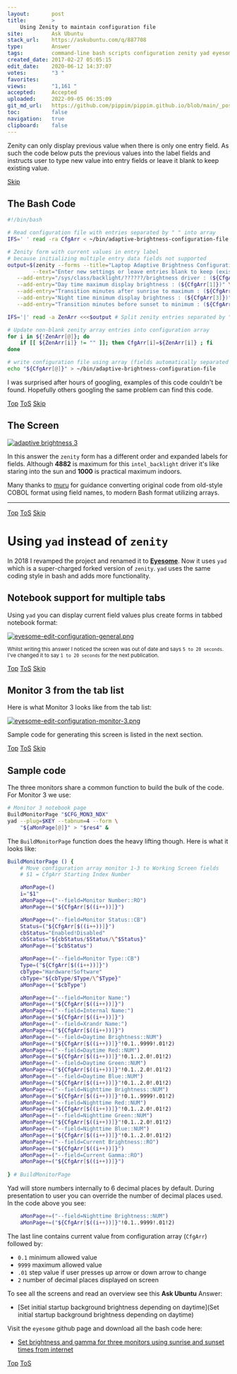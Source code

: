 ```yaml
---
layout:       post
title:        >
    Using Zenity to maintain configuration file
site:         Ask Ubuntu
stack_url:    https://askubuntu.com/q/887708
type:         Answer
tags:         command-line bash scripts configuration zenity yad eyesome
created_date: 2017-02-27 05:05:15
edit_date:    2020-06-12 14:37:07
votes:        "3 "
favorites:    
views:        "1,161 "
accepted:     Accepted
uploaded:     2022-09-05 06:35:09
git_md_url:   https://github.com/pippim/pippim.github.io/blob/main/_posts/2017/2017-02-27-Using-Zenity-to-maintain-configuration-file.md
toc:          false
navigation:   true
clipboard:    false
---
```


Zenity can only display previous value when there is only one entry field. As such the code below puts the previous values into the label fields and instructs user to type new value into entry fields or leave it blank to keep existing value.


<a id="hdr1"></a>
<div class="hdr-bar">  <a href="#hdr2">Skip</a></div>

## The Bash Code




``` bash
#!/bin/bash

# Read configuration file with entries separated by " " into array
IFS=' ' read -ra CfgArr < ~/bin/adaptive-brightness-configuration-file

# Zenity form with current values in entry label
# because initializing multiple entry data fields not supported
output=$(zenity --forms --title="Laptop Adaptive Brightness Configuration" \
        --text="Enter new settings or leave entries blank to keep (existing) settings" \
   --add-entry="/sys/class/backlight/??????/brightness driver : (${CfgArr[0]})" \
   --add-entry="Day time maximum display brightness : (${CfgArr[1]})" \
   --add-entry="Transition minutes after sunrise to maximum : (${CfgArr[2]})" \
   --add-entry="Night time minimum display brightness : (${CfgArr[3]})" \
   --add-entry="Transition minutes before sunset to minimum : (${CfgArr[4]})")

IFS='|' read -a ZenArr <<<$output # Split zenity entries separated by "|" into array elements

# Update non-blank zenity array entries into configuration array
for i in ${!ZenArr[@]}; do
    if [[ ${ZenArr[i]} != "" ]]; then CfgArr[i]=${ZenArr[i]} ; fi
done

# write configuration file using array (fields automatically separated by " ")
echo "${CfgArr[@]}" > ~/bin/adaptive-brightness-configuration-file
```

I was surprised after hours of googling, examples of this code couldn't be found. Hopefully others googling the same problem can find this code.


<a id="hdr2"></a>
<div class="hdr-bar">  <a href="#">Top</a>  <a href="#hdr1">ToS</a>  <a href="#hdr3">Skip</a></div>

## The Screen

[![adaptive brightness 3][1]][1]

In this answer the `zenity` form has a different order and expanded labels for fields. Although **4882** is maximum for this `intel_backlight` driver it's like staring into the sun and **1000** is practical maximum indoors.

Many thanks to [muru][5] for guidance converting original code from old-style COBOL format using field names, to modern Bash format utilizing arrays.

----------


<a id="hdr3"></a>
<div class="hdr-bar">  <a href="#">Top</a>  <a href="#hdr2">ToS</a>  <a href="#hdr4">Skip</a></div>

# Using `yad` instead of `zenity`

In 2018 I revamped the project and renamed it to [**Eyesome**][2]. Now it uses `yad` which is a super-charged forked version of `zenity`. `yad` uses the same coding style in bash and adds more functionality.

## Notebook support for multiple tabs

Using `yad` you can display current field values plus create forms in tabbed notebook format:

[![eyesome-edit-configuration-general.png][3]][3]

<sub>Whilst writing this answer I noticed the screen was out of date and says `5 to 20 seconds`. I've changed it to say `1 to 20 seconds` for the next publication.</sub>


<a id="hdr4"></a>
<div class="hdr-bar">  <a href="#">Top</a>  <a href="#hdr3">ToS</a>  <a href="#hdr5">Skip</a></div>

## Monitor 3 from the tab list

Here is what Monitor 3 looks like from the tab list:

[![eyesome-edit-configuration-monitor-3.png][4]][4]

Sample code for generating this screen is listed in the next section.


<a id="hdr5"></a>
<div class="hdr-bar">  <a href="#">Top</a>  <a href="#hdr4">ToS</a>  <a href="#hdr6">Skip</a></div>

## Sample code

The three monitors share a common function to build the bulk of the code. For Monitor 3 we use:

``` bash
# Monitor 3 notebook page
BuildMonitorPage "$CFG_MON3_NDX"
yad --plug=$KEY --tabnum=4 --form \
    "${aMonPage[@]}" > "$res4" &
```

The `BuildMonitorPage` function does the heavy lifting though. Here is what it looks like:


``` bash
BuildMonitorPage () {
    # Move configuration array monitor 1-3 to Working Screen fields
    # $1 = CfgArr Starting Index Number

    aMonPage=()
    i="$1"
    aMonPage+=("--field=Monitor Number::RO")
    aMonPage+=("${CfgArr[$((i++))]}")

    aMonPage+=("--field=Monitor Status::CB")
    Status=("${CfgArr[$((i++))]}")
    cbStatus="Enabled!Disabled"
    cbStatus="${cbStatus/$Status/\^$Status}"
    aMonPage+=("$cbStatus")

    aMonPage+=("--field=Monitor Type::CB")
    Type=("${CfgArr[$((i++))]}")
    cbType="Hardware!Software"
    cbType="${cbType/$Type/\^$Type}"
    aMonPage+=("$cbType")

    aMonPage+=("--field=Monitor Name:")
    aMonPage+=("${CfgArr[$((i++))]}")
    aMonPage+=("--field=Internal Name:")
    aMonPage+=("${CfgArr[$((i++))]}")
    aMonPage+=("--field=Xrandr Name:")
    aMonPage+=("${CfgArr[$((i++))]}")
    aMonPage+=("--field=Daytime Brightness::NUM")
    aMonPage+=("${CfgArr[$((i++))]}"!0.1..9999!.01!2)
    aMonPage+=("--field=Daytime Red::NUM")
    aMonPage+=("${CfgArr[$((i++))]}"!0.1..2.0!.01!2)
    aMonPage+=("--field=Daytime Green::NUM")
    aMonPage+=("${CfgArr[$((i++))]}"!0.1..2.0!.01!2)
    aMonPage+=("--field=Daytime Blue::NUM")
    aMonPage+=("${CfgArr[$((i++))]}"!0.1..2.0!.01!2)
    aMonPage+=("--field=Nighttime Brightness::NUM")
    aMonPage+=("${CfgArr[$((i++))]}"!0.1..9999!.01!2)
    aMonPage+=("--field=Nighttime Red::NUM")
    aMonPage+=("${CfgArr[$((i++))]}"!0.1..2.0!.01!2)
    aMonPage+=("--field=Nighttime Green::NUM")
    aMonPage+=("${CfgArr[$((i++))]}"!0.1..2.0!.01!2)
    aMonPage+=("--field=Nighttime Blue::NUM")
    aMonPage+=("${CfgArr[$((i++))]}"!0.1..2.0!.01!2)
    aMonPage+=("--field=Current Brightness::RO")
    aMonPage+=("${CfgArr[$((i++))]}")
    aMonPage+=("--field=Current Gamma::RO")
    aMonPage+=("${CfgArr[$((i++))]}")
    
} # BuildMonitorPage
```

Yad will store numbers internally to 6 decimal places by default. During presentation to user you can override the number of decimal places used. In the code above you see:

``` bash
    aMonPage+=("--field=Nighttime Brightness::NUM")
    aMonPage+=("${CfgArr[$((i++))]}"!0.1..9999!.01!2)
```

The last line contains current value from configuration array (`CfgArr`) followed by:

- `0.1` minimum allowed value
- `9999` maximum allowed value
- `.01` step value if user presses up arrow or down arrow to change
- `2` number of decimal places displayed on screen

To see all the screens and read an overview see this **Ask Ubuntu** Answer:

- [Set initial startup background brightness depending on daytime](Set initial startup background brightness depending on daytime)

Visit the `eyesome` github page and download all the bash code here:

- [Set brightness and gamma for three monitors using sunrise and sunset times from internet][2] 


  [1]: https://i.stack.imgur.com/8RL9t.png
  [2]: https://github.com/WinEunuuchs2Unix/eyesome
  [3]: https://i.stack.imgur.com/EOV2y.png
  [4]: https://i.stack.imgur.com/C5YLm.png
  [5]: https://askubuntu.com/users/158442/muru


<a id="hdr6"></a>
<div class="hdr-bar">  <a href="#">Top</a>  <a href="#hdr5">ToS</a></div>

